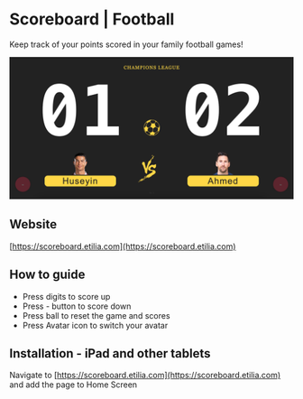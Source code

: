 # Scoreboard | Football
Keep track of your points scored in your family football games!

![Scoreboard Screenshot](https://github.com/huseyinozyilmaz/scoreboard/blob/main/img/social.webp?raw=true)

## Website
[https://scoreboard.etilia.com](https://scoreboard.etilia.com)

## How to guide
* Press digits to score up
* Press - button to score down
* Press ball to reset the game and scores
* Press Avatar icon to switch your avatar

## Installation - iPad and other tablets
Navigate to [https://scoreboard.etilia.com](https://scoreboard.etilia.com) and add the page to Home Screen